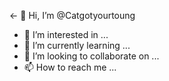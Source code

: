 <- 👋 Hi, I’m @Catgotyourtoung
- 👀 I’m interested in ...
- 🌱 I’m currently learning ...
- 💞️ I’m looking to collaborate on ...
- 📫 How to reach me ...

<!---
Catgotyourtoung/Catgotyourtoung is a ✨ special ✨ repository because its `README.md` (this file) appears on your GitHub profile.
You can click the Preview link to take a look at your changes.
--->

